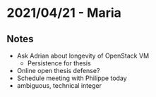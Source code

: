 # 2021/04/21 - Maria

## Notes

* Ask Adrian about longevity of OpenStack VM
  * Persistence for thesis
* Online open thesis defense?
* Schedule meeting with Philippe today
* ambiguous, technical integer
